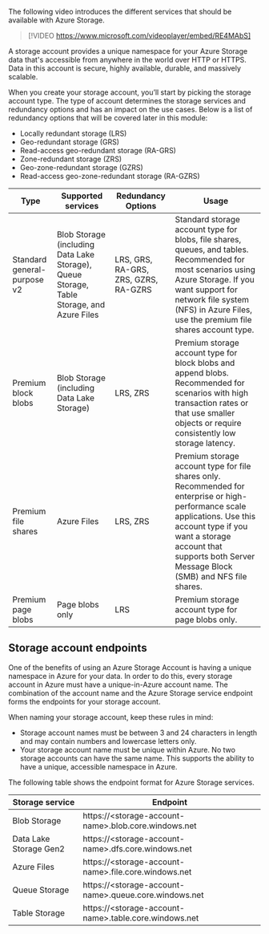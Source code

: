 The following video introduces the different services that should be available with Azure Storage.

> [!VIDEO https://www.microsoft.com/videoplayer/embed/RE4MAbS]

A storage account provides a unique namespace for your Azure Storage data that's accessible from anywhere in the world over HTTP or HTTPS. Data in this account is secure, highly available, durable, and massively scalable.

When you create your storage account, you’ll start by picking the storage account type. The type of account determines the storage services and redundancy options and has an impact on the use cases. Below is a list of redundancy options that will be covered later in this module:

 -  Locally redundant storage (LRS)
 -  Geo-redundant storage (GRS)
 -  Read-access geo-redundant storage (RA-GRS)
 -  Zone-redundant storage (ZRS)
 -  Geo-zone-redundant storage (GZRS)
 -  Read-access geo-zone-redundant storage (RA-GZRS)

| **Type**                    | **Supported services**                                                                    | **Redundancy Options**               | **Usage**                                                                                                                                                                                                                                    |
| --------------------------- | ----------------------------------------------------------------------------------------- | ------------------------------------ | -------------------------------------------------------------------------------------------------------------------------------------------------------------------------------------------------------------------------------------------- |
| Standard general-purpose v2 | Blob Storage (including Data Lake Storage), Queue Storage, Table Storage, and Azure Files | LRS, GRS, RA-GRS, ZRS, GZRS, RA-GZRS | Standard storage account type for blobs, file shares, queues, and tables. Recommended for most scenarios using Azure Storage. If you want support for network file system (NFS) in Azure Files, use the premium file shares account type.    |
| Premium block blobs         | Blob Storage (including Data Lake Storage)                                                | LRS, ZRS                             | Premium storage account type for block blobs and append blobs. Recommended for scenarios with high transaction rates or that use smaller objects or require consistently low storage latency.                                                |
| Premium file shares         | Azure Files                                                                               | LRS, ZRS                             | Premium storage account type for file shares only. Recommended for enterprise or high-performance scale applications. Use this account type if you want a storage account that supports both Server Message Block (SMB) and NFS file shares. |
| Premium page blobs          | Page blobs only                                                                           | LRS                                  | Premium storage account type for page blobs only.                                                                                                                                                                                            |

## Storage account endpoints

One of the benefits of using an Azure Storage Account is having a unique namespace in Azure for your data. In order to do this, every storage account in Azure must have a unique-in-Azure account name. The combination of the account name and the Azure Storage service endpoint forms the endpoints for your storage account.

When naming your storage account, keep these rules in mind:

 -  Storage account names must be between 3 and 24 characters in length and may contain numbers and lowercase letters only.
 -  Your storage account name must be unique within Azure. No two storage accounts can have the same name. This supports the ability to have a unique, accessible namespace in Azure.

The following table shows the endpoint format for Azure Storage services.

| **Storage service**    | **Endpoint**                                                                   |
| ---------------------- | ------------------------------------------------------------------------------ |
| Blob Storage           | https://&lt;storage-account-name&gt;.blob.core.windows.net  |
| Data Lake Storage Gen2 | https://&lt;storage-account-name&gt;.dfs.core.windows.net   |
| Azure Files            | https://&lt;storage-account-name&gt;.file.core.windows.net  |
| Queue Storage          | https://&lt;storage-account-name&gt;.queue.core.windows.net |
| Table Storage          | https://&lt;storage-account-name&gt;.table.core.windows.net |
